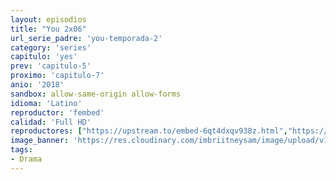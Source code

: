 ```yaml
---
layout: episodios
title: "You 2x06"
url_serie_padre: 'you-temporada-2'
category: 'series'
capitulo: 'yes'
prev: 'capitulo-5'
proximo: 'capitulo-7'
anio: '2018'
sandbox: allow-same-origin allow-forms
idioma: 'Latino'
reproductor: 'fembed'
calidad: 'Full HD'
reproductores: ["https://upstream.to/embed-6qt4dxqv938z.html","https://www.ilovefembed.best/v/435g2hzwzmkrgd0","https://animekao.xyz/v/mymelb54mxk5g2m"]
image_banner: 'https://res.cloudinary.com/imbriitneysam/image/upload/v1546465939/you-banner-min.jpg'
tags:
- Drama
---
```













